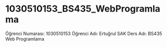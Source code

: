# 1030510153_BS435_WebProgramlama
Öğrenci Numarası: 1030510153
Öğrenci Adı: Ertuğrul SAK
Ders Adı: BS435 Web Programlama
